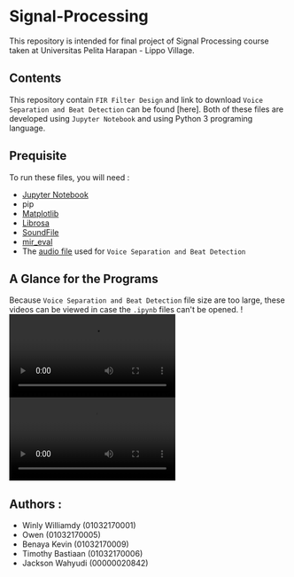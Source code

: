 # Signal-Processing
This repository is intended for final project of Signal Processing course taken at Universitas Pelita Harapan - Lippo Village.

## Contents
This repository contain `FIR Filter Design` and link to download `Voice Separation and Beat Detection` can be found [here]. Both of these files are developed using `Jupyter Notebook` and using Python 3 programing language.

## Prequisite
To run these files, you will need :
- [Jupyter Notebook](https://jupyter.org/)
- pip
- [Matplotlib](https://matplotlib.org/)
- [Librosa](https://librosa.github.io/librosa/)
- [SoundFile](https://pypi.org/project/SoundFile/)
- [mir_eval](https://pypi.org/project/mir_eval/)
- The [audio file]() used for `Voice Separation and Beat Detection`

## A Glance for the Programs
Because `Voice Separation and Beat Detection` file size are too large, these videos can be viewed in case the `.ipynb` files can't be opened.
!![Voice_vid](Voice_vid.mp4)
![FIR_vid](FIR_vid.mp4)

## Authors : 
- Winly Williamdy   (01032170001)
- Owen              (01032170005)
- Benaya Kevin      (01032170009)
- Timothy Bastiaan  (01032170006)
- Jackson Wahyudi   (00000020842)
